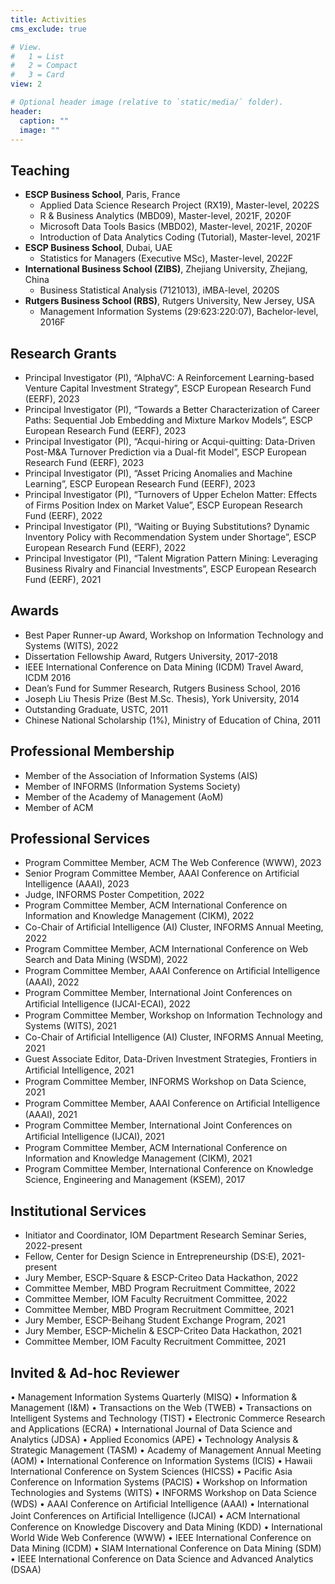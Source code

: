```yaml
---
title: Activities
cms_exclude: true

# View.
#   1 = List
#   2 = Compact
#   3 = Card
view: 2

# Optional header image (relative to `static/media/` folder).
header:
  caption: ""
  image: ""
---
```


## Teaching
- **ESCP Business School**, Paris, France
  - Applied Data Science Research Project (RX19), Master-level, 2022S
  - R & Business Analytics (MBD09), Master-level, 2021F, 2020F
  - Microsoft Data Tools Basics (MBD02), Master-level, 2021F, 2020F
  - Introduction of Data Analytics Coding (Tutorial), Master-level, 2021F
- **ESCP Business School**, Dubai, UAE
  - Statistics for Managers (Executive MSc), Master-level, 2022F
- **International Business School (ZIBS)**, Zhejiang University, Zhejiang, China
  - Business Statistical Analysis (7121013), iMBA-level, 2020S
- **Rutgers Business School (RBS)**, Rutgers University, New Jersey, USA
  - Management Information Systems (29:623:220:07), Bachelor-level, 2016F

## Research Grants
- Principal Investigator (PI), “AlphaVC: A Reinforcement Learning-based Venture Capital Investment Strategy”, ESCP European Research Fund (EERF), 2023
- Principal Investigator (PI), “Towards a Better Characterization of Career Paths: Sequential Job Embedding and Mixture Markov Models”, ESCP European Research Fund (EERF), 2023
- Principal Investigator (PI), “Acqui-hiring or Acqui-quitting: Data-Driven Post-M&A Turnover Prediction via a Dual-fit Model”, ESCP European Research Fund (EERF), 2023
- Principal Investigator (PI), “Asset Pricing Anomalies and Machine Learning”, ESCP European Research Fund (EERF), 2023
- Principal Investigator (PI), “Turnovers of Upper Echelon Matter: Effects of Firms Position Index on Market Value”, ESCP European Research Fund (EERF), 2022
- Principal Investigator (PI), “Waiting or Buying Substitutions? Dynamic Inventory Policy with Recommendation System under Shortage”, ESCP European Research Fund (EERF), 2022
- Principal Investigator (PI), “Talent Migration Pattern Mining: Leveraging Business Rivalry and Financial Investments”, ESCP European Research Fund (EERF), 2021

## Awards
- Best Paper Runner-up Award, Workshop on Information Technology and Systems (WITS), 2022
- Dissertation Fellowship Award, Rutgers University, 2017-2018
- IEEE International Conference on Data Mining (ICDM) Travel Award, ICDM 2016
- Dean’s Fund for Summer Research, Rutgers Business School, 2016
- Joseph Liu Thesis Prize (Best M.Sc. Thesis), York University, 2014
- Outstanding Graduate, USTC, 2011
- Chinese National Scholarship (1%), Ministry of Education of China, 2011

## Professional Membership
- Member of the Association of Information Systems (AIS)
- Member of INFORMS (Information Systems Society)
- Member of the Academy of Management (AoM)
- Member of ACM

## Professional Services
- Program Committee Member, ACM The Web Conference (WWW), 2023
- Senior Program Committee Member, AAAI Conference on Artificial Intelligence (AAAI), 2023
- Judge, INFORMS Poster Competition, 2022
- Program Committee Member, ACM International Conference on Information and Knowledge Management (CIKM), 2022
- Co-Chair of Artiﬁcial Intelligence (AI) Cluster, INFORMS Annual Meeting, 2022
- Program Committee Member, ACM International Conference on Web Search and Data Mining (WSDM), 2022
- Program Committee Member, AAAI Conference on Artiﬁcial Intelligence (AAAI), 2022
- Program Committee Member, International Joint Conferences on Artiﬁcial Intelligence (IJCAI-ECAI), 2022
- Program Committee Member, Workshop on Information Technology and Systems (WITS), 2021
- Co-Chair of Artiﬁcial Intelligence (AI) Cluster, INFORMS Annual Meeting, 2021
- Guest Associate Editor, Data-Driven Investment Strategies, Frontiers in Artiﬁcial Intelligence, 2021
- Program Committee Member, INFORMS Workshop on Data Science, 2021
- Program Committee Member, AAAI Conference on Artiﬁcial Intelligence (AAAI), 2021
- Program Committee Member, International Joint Conferences on Artiﬁcial Intelligence (IJCAI), 2021
- Program Committee Member, ACM International Conference on Information and Knowledge Management (CIKM), 2021
- Program Committee Member, International Conference on Knowledge Science, Engineering and Management (KSEM), 2017

## Institutional Services
- Initiator and Coordinator, IOM Department Research Seminar Series, 2022-present
- Fellow, Center for Design Science in Entrepreneurship (DS:E), 2021-present
- Jury Member, ESCP-Square & ESCP-Criteo Data Hackathon, 2022
- Committee Member, MBD Program Recruitment Committee, 2022
- Committee Member, IOM Faculty Recruitment Committee, 2022
- Committee Member, MBD Program Recruitment Committee, 2021
- Jury Member, ESCP-Beihang Student Exchange Program, 2021
- Jury Member, ESCP-Michelin & ESCP-Criteo Data Hackathon, 2021
- Committee Member, IOM Faculty Recruitment Committee, 2021

## Invited & Ad-hoc Reviewer
• Management Information Systems Quarterly (MISQ)
• Information & Management (I&M)
• Transactions on the Web (TWEB)
• Transactions on Intelligent Systems and Technology (TIST)
• Electronic Commerce Research and Applications (ECRA)
• International Journal of Data Science and Analytics (JDSA)
• Applied Economics (APE)
• Technology Analysis & Strategic Management (TASM)
• Academy of Management Annual Meeting (AOM)
• International Conference on Information Systems (ICIS)
• Hawaii International Conference on System Sciences (HICSS)
• Pacific Asia Conference on Information Systems (PACIS)
• Workshop on Information Technologies and Systems (WITS)
• INFORMS Workshop on Data Science (WDS)
• AAAI Conference on Artiﬁcial Intelligence (AAAI)
• International Joint Conferences on Artiﬁcial Intelligence (IJCAI)
• ACM International Conference on Knowledge Discovery and Data Mining (KDD)
• International World Wide Web Conference (WWW)
• IEEE International Conference on Data Mining (ICDM)
• SIAM International Conference on Data Mining (SDM)
• IEEE International Conference on Data Science and Advanced Analytics (DSAA)
